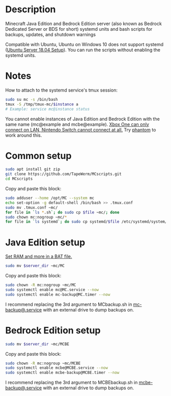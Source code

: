 # Description
Minecraft Java Edition and Bedrock Edition server (also known as Bedrock Dedicated Server or BDS for short) systemd units and bash scripts for backups, updates, and shutdown warnings

Compatible with Ubuntu, Ubuntu on Windows 10 does not support systemd ([Ubuntu Server 18.04 Setup](https://gist.github.com/TapeWerm/d65ae4aeb6653b669e68b0fb25ec27f3)). You can run the scripts without enabling the systemd units.
# Notes
How to attach to the systemd service's tmux session:
```bash
sudo su mc -s /bin/bash
tmux -S /tmp/tmux-mc/$instance a
# Example: service mc@instance status
```

You cannot enable instances of Java Edition and Bedrock Edition with the same name (mc@example and mcbe@example). [Xbox One can only connect on LAN, Nintendo Switch cannot connect at all.](https://help.mojang.com/customer/en/portal/articles/2954250-dedicated-servers-for-minecraft-on-bedrock) Try [phantom](https://github.com/jhead/phantom) to work around this.
# Common setup
```bash
sudo apt install git zip
git clone https://github.com/TapeWerm/MCscripts.git
cd MCscripts
```
Copy and paste this block:
```bash
sudo adduser --home /opt/MC --system mc
echo set-option -g default-shell /bin/bash >> .tmux.conf
sudo mv .tmux.conf ~mc/
for file in `ls *.sh`; do sudo cp $file ~mc/; done
sudo chown mc:nogroup ~mc/*
for file in `ls systemd`; do sudo cp systemd/$file /etc/systemd/system/; done
```
# Java Edition setup
[Set RAM and more in a BAT file.](https://minecraft.gamepedia.com/Tutorials/Setting_up_a_server#Creating_a_.bat_file_to_store_the_commands)
```bash
sudo mv $server_dir ~mc/MC
```
Copy and paste this block:
```bash
sudo chown -R mc:nogroup ~mc/MC
sudo systemctl enable mc@MC.service --now
sudo systemctl enable mc-backup@MC.timer --now
```
I recommend replacing the 3rd argument to MCbackup.sh in [mc-backup@.service](systemd/mc-backup@.service) with an external drive to dump backups on.
# Bedrock Edition setup
```bash
sudo mv $server_dir ~mc/MCBE
```
Copy and paste this block:
```bash
sudo chown -R mc:nogroup ~mc/MCBE
sudo systemctl enable mcbe@MCBE.service --now
sudo systemctl enable mcbe-backup@MCBE.timer --now
```
I recommend replacing the 3rd argument to MCBEbackup.sh in [mcbe-backup@.service](systemd/mcbe-backup@.service) with an external drive to dump backups on.
